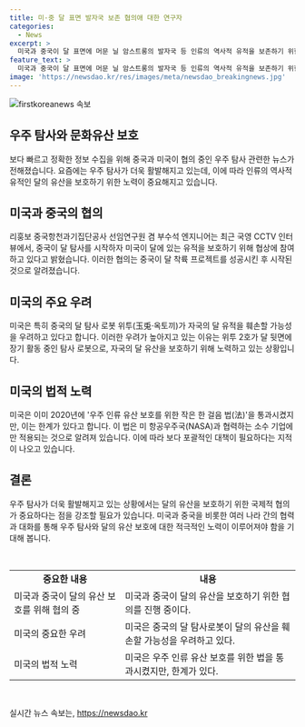 ```yaml
---
title: 미·중 달 표면 발자국 보존 협의애 대한 연구자
categories:
  - News
excerpt: >
  미국과 중국이 달 표면에 머문 닐 암스트롱의 발자국 등 인류의 역사적 유적을 보존하기 위한 협의 중이며, 중국의 달 탐사로봇이 미국의 유적을 훼손할 우려가 제기되고 있다. 중국이 달 탐사를 성공하면서 미국은 보호 문제를 논의하게 되었으며, 관련 법도 제정되었지만, 법의 적용 범위에 한계가 있다는 점이 알려졌다. 클릭해서 국제퀴즈 풀고 선물도 받아보세요!
feature_text: >
  미국과 중국이 달 표면에 머문 닐 암스트롱의 발자국 등 인류의 역사적 유적을 보존하기 위한 협의 중이며, 중국의 달 탐사로봇이 미국의 유적을 훼손할 우려가 제기되고 있다. 중국이 달 탐사를 성공하면서 미국은 보호 문제를 논의하게 되었으며, 관련 법도 제정되었지만, 법의 적용 범위에 한계가 있다는 점이 알려졌다. 클릭해서 국제퀴즈 풀고 선물도 받아보세요!
image: 'https://newsdao.kr/res/images/meta/newsdao_breakingnews.jpg'
---
```


<p><img src="https://newsdao.kr/res/images/meta/newsdao_breakingnews.jpg" alt="firstkoreanews 속보" /></p>

<h2 data-ke-size="size26">우주 탐사와 문화유산 보호</h2>

<p>보다 빠르고 정확한 정보 수집을 위해 중국과 미국이 협의 중인 우주 탐사 관련한 뉴스가 전해졌습니다. 요즘에는 우주 탐사가 더욱 활발해지고 있는데, 이에 따라 인류의 역사적 유적인 달의 유산을 보호하기 위한 노력이 중요해지고 있습니다.</p>

<h2 data-ke-size="size24">미국과 중국의 협의</h2>

<p>리훙보 중국항천과기집단공사 선임연구원 겸 부수석 엔지니어는 최근 국영 CCTV 인터뷰에서, 중국이 달 탐사를 시작하자 미국이 달에 있는 유적을 보호하기 위해 협상에 참여하고 있다고 밝혔습니다. 이러한 협의는 중국이 달 착륙 프로젝트를 성공시킨 후 시작된 것으로 알려졌습니다.</p>

<h2 data-ke-size="size24">미국의 주요 우려</h2>

<p>미국은 특히 중국의 달 탐사 로봇 위투(玉兎·옥토끼)가 자국의 달 유적을 훼손할 가능성을 우려하고 있다고 합니다. 이러한 우려가 높아지고 있는 이유는 위투 2호가 달 뒷면에 장기 활동 중인 탐사 로봇으로, 자국의 달 유산을 보호하기 위해 노력하고 있는 상황입니다.</p>

<h2 data-ke-size="size24">미국의 법적 노력</h2>

<p>미국은 이미 2020년에 '우주 인류 유산 보호를 위한 작은 한 걸음 법(法)'을 통과시켰지만, 이는 한계가 있다고 합니다. 이 법은 미 항공우주국(NASA)과 협력하는 소수 기업에만 적용되는 것으로 알려져 있습니다. 이에 따라 보다 포괄적인 대책이 필요하다는 지적이 나오고 있습니다.</p>

<h2 data-ke-size="size24">결론</h2>

<p>우주 탐사가 더욱 활발해지고 있는 상황에서는 달의 유산을 보호하기 위한 국제적 협의가 중요하다는 점을 강조할 필요가 있습니다. 미국과 중국을 비롯한 여러 나라 간의 협력과 대화를 통해 우주 탐사와 달의 유산 보호에 대한 적극적인 노력이 이루어져야 함을 기대해 봅니다. </p>

<p data-ke-size="size16">&nbsp;</p>

<table>
  <tbody>
    <tr>
      <td style="text-align: center; height: 17px;"><b>중요한 내용</b></td>
      <td style="text-align: center; height: 17px;"><b>내용</b></td>
    </tr>
    <tr>
      <td style="text-align: left; height: 17px;">미국과 중국이 달의 유산 보호를 위해 협의 중</td>
      <td style="text-align: left; height: 17px;">미국과 중국이 달의 유산을 보호하기 위한 협의를 진행 중이다.</td>
    </tr>
    <tr>
      <td style="text-align: left; height: 17px;">미국의 중요한 우려</td>
      <td style="text-align: left; height: 17px;">미국은 중국의 달 탐사로봇이 달의 유산을 훼손할 가능성을 우려하고 있다.</td>
    </tr>
    <tr>
      <td style="text-align: left; height: 17px;">미국의 법적 노력</td>
      <td style="text-align: left; height: 17px;">미국은 우주 인류 유산 보호를 위한 법을 통과시켰지만, 한계가 있다.</td>
    </tr>
  </tbody>
</table>

<p data-ke-size="size16">&nbsp;</p>
실시간 뉴스 속보는, <a href="https://newsdao.kr" rel="dofollow">https://newsdao.kr</a>



